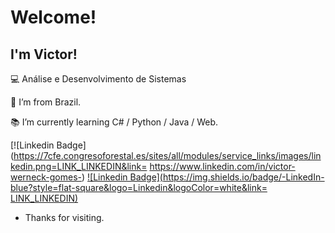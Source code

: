 
 # Welcome!

 

## I'm Victor!

 

:computer: Análise e Desenvolvimento de Sistemas

:house_with_garden: I’m from Brazil.

:books: I’m currently learning C# / Python / Java / Web.


 

[![Linkedin Badge](https://7cfe.congresoforestal.es/sites/all/modules/service_links/images/linkedin.png=LINK_LINKEDIN&link= https://www.linkedin.com/in/victor-werneck-gomes-)
[![Linkedin Badge](https://img.shields.io/badge/-LinkedIn-blue?style=flat-square&logo=Linkedin&logoColor=white&link= LINK_LINKEDIN)]( https://www.linkedin.com/in/victor-werneck-gomes-6014a918a/)


- Thanks for visiting.



<!---
VWGomes/VWGomes is a ✨ special ✨ repository because its `README.md` (this file) appears on your GitHub profile.
You can click the Preview link to take a look at your changes.
--->

